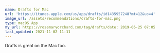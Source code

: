```yaml
---
name: Drafts for Mac
url: 'https://itunes.apple.com/us/app/drafts/id1435957248?mt=12&uo=4'
image_url: /assets/recommendations/drafts-for-mac.png
type: macOS App
my_url: https://rosemaryorchard.com/tag/drafts/date: 2019-05-25 07:05
last_updated: 2021-11-02 11:11
---
```

Drafts is great on the Mac too. 